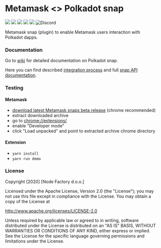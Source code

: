 # Metamask <> Polkadot snap
![](https://github.com/nodefactoryio/metamask-snap-polkadot/workflows/ci/badge.svg)
![](https://img.shields.io/github/issues-raw/nodefactoryio/metamask-snap-polkadot)
![](https://img.shields.io/github/license/nodefactoryio/metamask-snap-polkadot)
![](https://img.shields.io/badge/yarn-%3E%3D1.17.0-orange.svg?style=flat-square)
![](https://img.shields.io/badge/Node.js-%3E%3D12.x-orange.svg?style=flat-square)
![Discord](https://img.shields.io/discord/608204864593461248?color=blue&label=Discord&logo=discord)

Metamask snap (plugin) to enable Metamask users interaction with Polkadot dapps.

### Documentation

Go to [wiki](https://github.com/NodeFactoryIo/metamask-snap-polkadot/wiki) for detailed documentation on Polkadot snap.

Here you can find described [integration process](https://github.com/NodeFactoryIo/metamask-snap-polkadot/wiki#integration) and full [snap API documentation](https://github.com/NodeFactoryIo/metamask-snap-polkadot/wiki/API-Documentation).

### Testing

#### Metamask
- [download latest Metamask snaps beta release](https://github.com/NodeFactoryIo/metamask-snaps-beta/releases) (chrome recommended)
- extract downloaded archive
- go to [chrome://extensions/](chrome://extensions/)
- enable "Developer mode"
- click "Load unpacked" and point to extracted archive chrome directory

#### Extension
- `yarn install`
- `yarn run demo`


### License
Copyright [2020] [Node Factory d.o.o.]

Licensed under the Apache License, Version 2.0 (the "License");
you may not use this file except in compliance with the License.
You may obtain a copy of the License at

   http://www.apache.org/licenses/LICENSE-2.0

Unless required by applicable law or agreed to in writing, software
distributed under the License is distributed on an "AS IS" BASIS,
WITHOUT WARRANTIES OR CONDITIONS OF ANY KIND, either express or implied.
See the License for the specific language governing permissions and
limitations under the License.